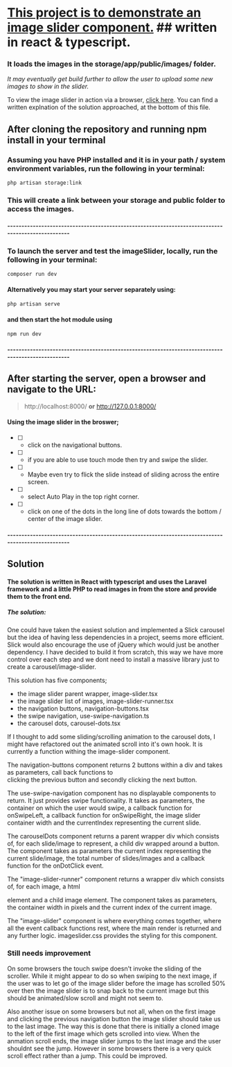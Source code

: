 # <ins> This project is to demonstrate an image slider component.</ins> ## written in react & typescript.
### It loads the images in the storage/app/public/images/ folder.
*It may eventually get build further to allow the user to upload some new images to show in the slider.*

To view the image slider in action via a browser, [click here](https://imageslider.imadsayed.co.uk/). You can find a written explnation of the solution approached, at the bottom of this file.

## After cloning the repository and running npm install in your terminal

### Assuming you have PHP installed and it is in your path / system environment variables, run the following in your terminal:
```
php artisan storage:link
```
### This will create a link between your storage and public folder to access the images.

#### --------------------------------------------------------------------------------------------------

### To launch the server and test the imageSlider, locally, run the following in your terminal: 
```
composer run dev
```
#### Alternatively you may start your server separately using: 
```
php artisan serve
```
#### and then start the hot module using
```
npm run dev
```
#### --------------------------------------------------------------------------------------------------

## After starting the server, open a browser and navigate to the URL: 
> http://localhost:8000/
**or**
> http://127.0.0.1:8000/

#### Using the image slider in the broswer;
- [ ] - click on the navigational buttons.
- [ ] - if you are able to use touch mode then try and swipe the slider.
- [ ] - Maybe even try to flick the slide instead of sliding across the entire screen.
- [ ] - select Auto Play in the top right corner.
- [ ] - click on one of the dots in the long line of dots towards the bottom / center of the image slider.

#### --------------------------------------------------------------------------------------------------

## Solution
#### The solution is written in React with typescript and uses the Laravel framework and a little PHP to read images in from the store and provide them to the front end.

##### The solution:

One could have taken the easiest solution and implemented a Slick carousel but the idea of having less dependencies in a project, seems more efficient. Slick would also encourage the use of jQuery which would just be another dependency. I have decided to build it from scratch, this way we have more control over each step and we dont need to install a massive library just to create a carousel/image-slider.

This solution has five components;
- the image slider parent wrapper, image-slider.tsx
- the image slider list of images, image-slider-runner.tsx
- the navigation buttons, navigation-buttons.tsx
- the swipe navigation, use-swipe-navigation.ts
- the carousel dots, carousel-dots.tsx

If I thought to add some sliding/scrolling animation to the carousel dots, I might have refactored out the animated scroll into it's own hook.
It is currently a function withing the image-slider component.

The navigation-buttons component returns 2 buttons within a div and takes as parameters, call back functions to  
clicking the previous button and secondly clicking the next button.

The use-swipe-navigation component has no displayable components to return. It just provides swipe functionality. It takes as parameters, the container on which the user would swipe,
a callback function for onSwipeLeft, a callback function for onSwipeRight, the image slider container width and the currentIndex representing the current slide.

The carouselDots component returns a parent wrapper div which consists of, for each slide/image to represent, a child div wrapped around a button. The component takes as parameters the current index representing the current slide/image, the total number of slides/images and a callback function for the onDotClick event.

The "image-slider-runner" component returns a wrapper div which consists of, for each image, a html <figure></figure> element and a child image element. The component takes as parameters, the container width in pixels and the current index of the current image.

The "image-slider" component is where everything comes together, where all the event callback functions rest, where the main render is returned and any further logic. imageslider.css provides the styling for this component.

### Still needs improvement
On some browsers the touch swipe doesn't invoke the sliding of the scroller. While it might appear to do so when swiping to the next image, if the user was to let go of the image slider before the image has scrolled 50% over then the image slider is to snap back to the current image but this should be animated/slow scroll and might not seem to.

Also another issue on some browsers but not all, when on the first image and clicking the previous navigation button the image slider should take us to the last image. The way this is done that there is initially a cloned image to the left of the first image which gets scrolled into view. When the anmation scroll ends, the image slider jumps to the last image and the user shouldnt see the jump. However in some browsers there is a very quick scroll effect rather than a jump. This could be improved.




